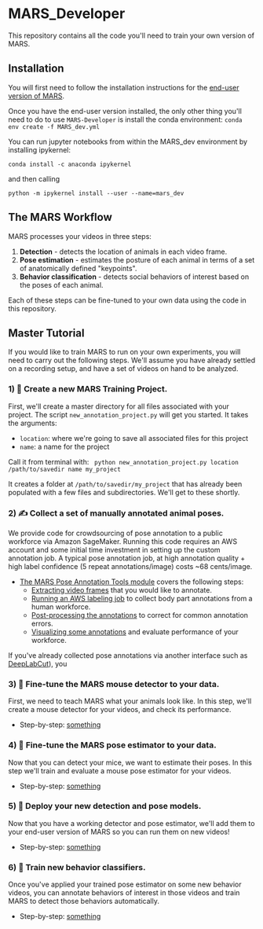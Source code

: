 
# MARS_Developer
This repository contains all the code you'll need to train your own version of MARS.

## Installation
You will first need to follow the installation instructions for the [end-user version of MARS](https://github.com/neuroethology/MARS).

Once you have the end-user version installed, the only other thing you'll need to do to use `MARS-Developer` is install the conda environment:
```conda env create -f MARS_dev.yml```

You can run jupyter notebooks from within the MARS_dev environment by installing ipykernel:
```
conda install -c anaconda ipykernel
```
and then calling
```
python -m ipykernel install --user --name=mars_dev
```


## The MARS Workflow
MARS processes your videos in three steps:
1) **Detection** - detects the location of animals in each video frame.
2) **Pose estimation** - estimates the posture of each animal in terms of a set of anatomically defined "keypoints".
3) **Behavior classification** - detects social behaviors of interest based on the poses of each animal.

Each of these steps can be fine-tuned to your own data using the code in this repository.

## Master Tutorial
If you would like to train MARS to run on your own experiments, you will need to carry out the following steps. We'll assume you have already settled on a recording setup, and have a set of videos on hand to be analyzed.

### 1) 📁 Create a new MARS Training Project.
First, we'll create a master directory for all files associated with your project. The script `new_annotation_project.py` will get you started. It takes the arguments:

* `location`: where we're going to save all associated files for this project
* `name`: a name for the project

Call it from terminal with:
``` python new_annotation_project.py location /path/to/savedir name my_project```

It creates a folder at `/path/to/savedir/my_project` that has already been populated with a few files and subdirectories. We'll get to these shortly.

### 2) ✍️ Collect a set of manually annotated animal poses.
We provide code for crowdsourcing of pose annotation to a public workforce via Amazon SageMaker. Running this code requires an AWS account and some initial time investment in setting up the custom annotation job. A typical pose annotation job, at high annotation quality + high label confidence (5 repeat annotations/image) costs ~68 cents/image.
 - [The MARS Pose Annotation Tools module](pose_annotation_tools#mars-pose-annotation-tools-a-module-for-crowdsourcing-pose-estimation) covers the following steps:
   - [Extracting video frames](pose_annotation_tools#1-extract-video-frames-for-annotation) that you would like to annotate.
   - [Running an AWS labeling job](pose_annotation_tools#2-run-an-annotation-job-on-aws) to collect body part annotations from a human workforce.
   - [Post-processing the annotations](pose_annotation_tools#3-post-process-manual-pose-annotations) to correct for common annotation errors.
   - [Visualizing some annotations](pose_annotation_tools#4-visualize-some-annotations) and evaluate performance of your workforce.

If you've already collected pose annotations via another interface such as [DeepLabCut](https://github.com/DeepLabCut/DeepLabCut/blob/master/docs/UseOverviewGuide.md#label-frames)), you

### 3) 🎯 Fine-tune the MARS mouse detector to your data.
First, we need to teach MARS what your animals look like. In this step, we'll create a mouse detector for your videos, and check its performance.
 - Step-by-step: [something]()

### 4) 🐁 Fine-tune the MARS pose estimator to your data.
Now that you can detect your mice, we want to estimate their poses. In this step we'll train and evaluate a mouse pose estimator for your videos.
 - Step-by-step: [something]()

### 5) 🚀 Deploy your new detection and pose models.
Now that you have a working detector and pose estimator, we'll add them to your end-user version of MARS so you can run them on new videos!
 - Step-by-step: [something]()

### 6) 💪 Train new behavior classifiers.
Once you've applied your trained pose estimator on some new behavior videos, you can annotate behaviors of interest in those videos and train MARS to detect those behaviors automatically.
 - Step-by-step: [something]()
